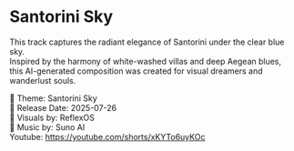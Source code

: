 # Santorini Sky

This track captures the radiant elegance of Santorini under the clear blue sky.  
Inspired by the harmony of white-washed villas and deep Aegean blues, this AI-generated composition was created for visual dreamers and wanderlust souls.

🎵 Theme: Santorini Sky  
📅 Release Date: 2025-07-26  
🎨 Visuals by: ReflexOS  
🎼 Music by: Suno AI  
Youtube: https://youtube.com/shorts/xKYTo6uyKOc
